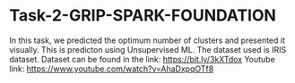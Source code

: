 # Task-2-GRIP-SPARK-FOUNDATION
In this task, we predicted the optimum number of clusters and presented it visually. This is predicton using Unsupervised ML. The dataset used is IRIS dataset.
Dataset can be found in the link: https://bit.ly/3kXTdox
Youtube link: https://www.youtube.com/watch?v=AhaDxpqOTf8
